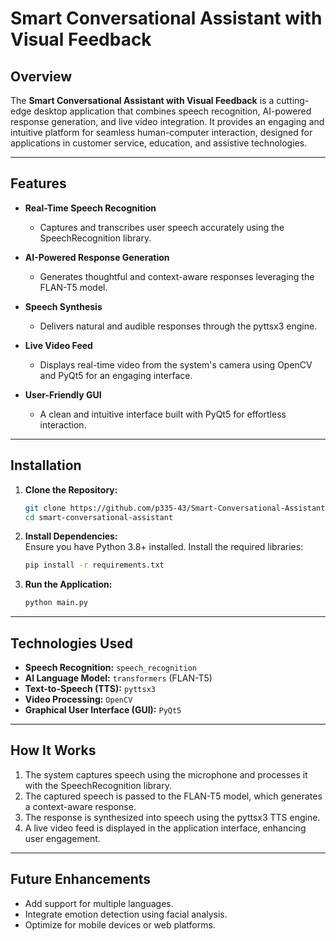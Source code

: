 

# Smart Conversational Assistant with Visual Feedback  

## Overview  
The **Smart Conversational Assistant with Visual Feedback** is a cutting-edge desktop application that combines speech recognition, AI-powered response generation, and live video integration. It provides an engaging and intuitive platform for seamless human-computer interaction, designed for applications in customer service, education, and assistive technologies.  

---

## Features  
- **Real-Time Speech Recognition**  
   - Captures and transcribes user speech accurately using the SpeechRecognition library.  

- **AI-Powered Response Generation**  
   - Generates thoughtful and context-aware responses leveraging the FLAN-T5 model.  

- **Speech Synthesis**  
   - Delivers natural and audible responses through the pyttsx3 engine.  

- **Live Video Feed**  
   - Displays real-time video from the system's camera using OpenCV and PyQt5 for an engaging interface.  

- **User-Friendly GUI**  
   - A clean and intuitive interface built with PyQt5 for effortless interaction.  

---

## Installation  

1. **Clone the Repository:**  
   ```bash
   git clone https://github.com/p335-43/Smart-Conversational-Assistant-with-Visual-Feedback.git
   cd smart-conversational-assistant
   ```

2. **Install Dependencies:**  
   Ensure you have Python 3.8+ installed. Install the required libraries:  
   ```bash
   pip install -r requirements.txt
   ```

3. **Run the Application:**  
   ```bash
   python main.py
   ```

---

## Technologies Used  
- **Speech Recognition:** `speech_recognition`  
- **AI Language Model:** `transformers` (FLAN-T5)  
- **Text-to-Speech (TTS):** `pyttsx3`  
- **Video Processing:** `OpenCV`  
- **Graphical User Interface (GUI):** `PyQt5`  

---

## How It Works  
1. The system captures speech using the microphone and processes it with the SpeechRecognition library.  
2. The captured speech is passed to the FLAN-T5 model, which generates a context-aware response.  
3. The response is synthesized into speech using the pyttsx3 TTS engine.  
4. A live video feed is displayed in the application interface, enhancing user engagement.  

---

## Future Enhancements  
- Add support for multiple languages.  
- Integrate emotion detection using facial analysis.  
- Optimize for mobile devices or web platforms.  

